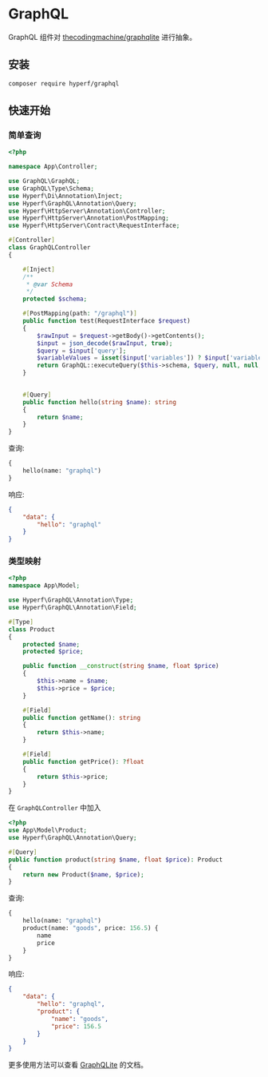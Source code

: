 # GraphQL

GraphQL 组件对 [thecodingmachine/graphqlite](https://github.com/thecodingmachine/graphqlite) 进行抽象。

## 安装

```bash
composer require hyperf/graphql
```

## 快速开始

### 简单查询
```php
<?php

namespace App\Controller;

use GraphQL\GraphQL;
use GraphQL\Type\Schema;
use Hyperf\Di\Annotation\Inject;
use Hyperf\GraphQL\Annotation\Query;
use Hyperf\HttpServer\Annotation\Controller;
use Hyperf\HttpServer\Annotation\PostMapping;
use Hyperf\HttpServer\Contract\RequestInterface;

#[Controller]
class GraphQLController
{

    #[Inject]
    /**
     * @var Schema
     */
    protected $schema;

    #[PostMapping(path: "/graphql")]
    public function test(RequestInterface $request)
    {
        $rawInput = $request->getBody()->getContents();
        $input = json_decode($rawInput, true);
        $query = $input['query'];
        $variableValues = isset($input['variables']) ? $input['variables'] : null;
        return GraphQL::executeQuery($this->schema, $query, null, null, $variableValues)->toArray();
    }
    

    #[Query]
    public function hello(string $name): string
    {
        return $name;
    }
}
```
查询:
```graphql
{
    hello(name: "graphql")
}
```
响应:
```json
{
    "data": {
        "hello": "graphql"
    }
}
```

### 类型映射

```php
<?php
namespace App\Model;

use Hyperf\GraphQL\Annotation\Type;
use Hyperf\GraphQL\Annotation\Field;

#[Type]
class Product
{
    protected $name;
    protected $price;

    public function __construct(string $name, float $price)
    {
        $this->name = $name;
        $this->price = $price;
    }

    #[Field]
    public function getName(): string
    {
        return $this->name;
    }

    #[Field]
    public function getPrice(): ?float
    {
        return $this->price;
    }
}
```

在 `GraphQLController` 中加入

```php
<?php
use App\Model\Product;
use Hyperf\GraphQL\Annotation\Query;

#[Query]
public function product(string $name, float $price): Product
{
    return new Product($name, $price);
}
```

查询:
```graphql
{
    hello(name: "graphql")
    product(name: "goods", price: 156.5) {
        name
        price
    }
}
```

响应:
```json
{
    "data": {
        "hello": "graphql",
        "product": {
            "name": "goods",
            "price": 156.5
        }
    }
}
```

更多使用方法可以查看 [GraphQLite](https://graphqlite.thecodingmachine.io/docs/queries) 的文档。

